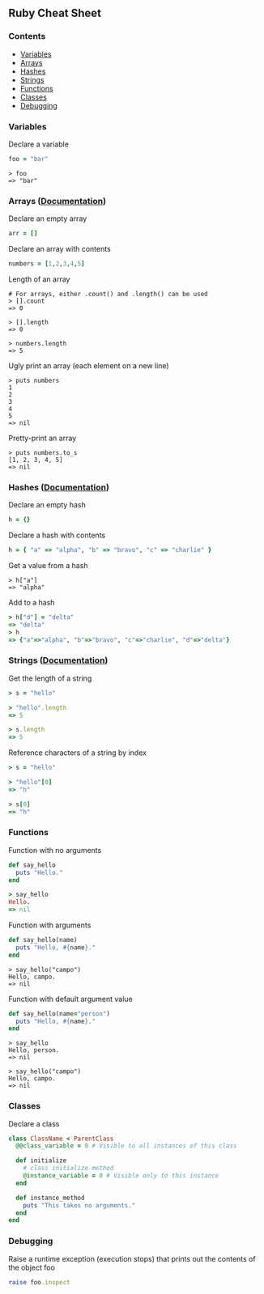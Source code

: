 ## Ruby Cheat Sheet

### Contents
- [Variables](#variables)
- [Arrays](#arrays)
- [Hashes](#hashes)
- [Strings](#strings)
- [Functions](#variables)
- [Classes](#classes)
- [Debugging](#debugging)

### Variables
Declare a variable
```ruby
foo = "bar"
```
```irb
> foo
=> "bar"
```

### Arrays (<a href="http://ruby-doc.org/core-2.2.0/Array.html" target="_blank">Documentation</a>)
Declare an empty array
```ruby
arr = []
```

Declare an array with contents
```ruby
numbers = [1,2,3,4,5]
```

Length of an array
```irb
# For arrays, either .count() and .length() can be used
> [].count
=> 0

> [].length
=> 0

> numbers.length
=> 5
```

Ugly print an array (each element on a new line)
```irb
> puts numbers
1
2
3
4
5
=> nil
```

Pretty-print an array
```irb
> puts numbers.to_s
[1, 2, 3, 4, 5]
=> nil
```

### Hashes (<a href="http://ruby-doc.org/core-2.2.0/Hash.html" target="_blank">Documentation</a>)
Declare an empty hash
```ruby
h = {}
```

Declare a hash with contents
```ruby
h = { "a" => "alpha", "b" => "bravo", "c" => "charlie" }
```

Get a value from a hash
```irb
> h["a"]
=> "alpha"
```

Add to a hash
```ruby
> h["d"] = "delta"
=> "delta"
> h
=> {"a"=>"alpha", "b"=>"bravo", "c"=>"charlie", "d"=>"delta"}
```

### Strings (<a href="http://ruby-doc.org/core-2.2.0/String.html" target="_blank">Documentation</a>)
Get the length of a string
```ruby
> s = "hello"

> "hello".length
=> 5

> s.length
=> 5
```

Reference characters of a string by index
```ruby
> s = "hello"

> "hello"[0]
=> "h"

> s[0]
=> "h"
```

### Functions
Function with no arguments
```ruby
def say_hello
  puts "Hello."
end

> say_hello
Hello.
=> nil
```

Function with arguments
```ruby
def say_hello(name)
  puts "Hello, #{name}."
end
```

```irb
> say_hello("campo")
Hello, campo.
=> nil
```

Function with default argument value
```ruby
def say_hello(name="person")
  puts "Hello, #{name}."
end
```

```irb
> say_hello
Hello, person.
=> nil

> say_hello("campo")
Hello, campo.
=> nil
```

### Classes
Declare a class
```ruby
class ClassName < ParentClass
  @@class_variable = 0 # Visible to all instances of this class

  def initialize
    # class initialize method
    @instance_variable = 0 # Visible only to this instance
  end

  def instance_method
    puts "This takes no arguments."
  end
end
```

### Debugging
Raise a runtime exception (execution stops) that prints out the contents of the object foo
```ruby
raise foo.inspect
```
